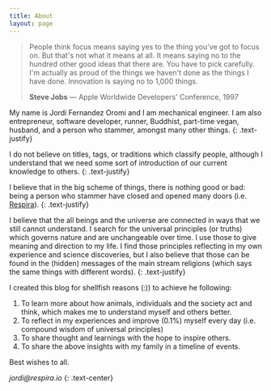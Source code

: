 ```yaml
---
title: About
layout: page
---
```


> People think focus means saying yes to the thing you've got to focus on. But that's not what it means at all. It means saying no to the hundred other good ideas that there are. You have to pick carefully. I'm actually as proud of the things we haven't done as the things I have done. Innovation is saying no to 1,000 things.
>
> <footer><strong>Steve Jobs</strong> &mdash; Apple Worldwide Developers' Conference, 1997</footer>

My name is Jordi Fernandez Oromi and I am mechanical engineer. I am also entrepreneur, software developer, runner, Buddhist, part-time vegan, husband, and a person who stammer, amongst many other things.
{: .text-justify}

I do not believe on titles, tags, or traditions which classify people, although I understand that we need some sort of introduction of our current knowledge to others.
{: .text-justify}

I believe that in the big scheme of things, there is nothing good or bad: being a person who stammer have closed and opened many doors (i.e. [Respira](www.respira.io)).
{: .text-justify}

I believe that the all beings and the universe are connected in ways that we still cannot understand. I search for the universal principles (or truths) which governs nature and are unchangeable over time. I use those to give meaning and direction to my life. I find those principles reflecting in my own experience and science discoveries, but I also believe that those can be found in the (hidden) messages of the main stream religions (which says the same things with different words).
{: .text-justify}

I created this blog for shellfish reasons (:)) to achieve he following:

1.  To learn more about how animals, individuals and the society act and think, which makes me to understand myself and others better.
2.  To reflect in my experiences and improve (0.1%) myself every day (i.e. compound wisdom of universal principles)
3.  To share thought and learnings with the hope to inspire others.
4.  To share the above insights with my family in a timeline of events.

Best wishes to all.

 _jordi@respira.io_
 {: .text-center}
 